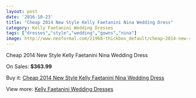 ```yaml
---
layout: post
date: '2016-10-23'
title: "Cheap 2014 New Style Kelly Faetanini Nina Wedding Dress"
category: Kelly Faetanini Wedding Dresses
tags: ["dresses","style","wedding","gowns","nina"]
image: http://www.neoformal.com/21968-thickbox_default/cheap-2014-new-style-kelly-faetanini-nina-wedding-dress.jpg
---
```

Cheap 2014 New Style Kelly Faetanini Nina Wedding Dress

On Sales: **$363.99**
<a href="https://www.neoformal.com/en/kelly-faetanini-wedding-dresses-2014/7192-cheap-2014-new-style-kelly-faetanini-nina-wedding-dress.html"><amp-img layout="responsive" width="600" height="600" src="//www.neoformal.com/21968-thickbox_default/cheap-2014-new-style-kelly-faetanini-nina-wedding-dress.jpg" alt="Cheap 2014 New Style Kelly Faetanini Nina Wedding Dress 0" /></a>
<a href="https://www.neoformal.com/en/kelly-faetanini-wedding-dresses-2014/7192-cheap-2014-new-style-kelly-faetanini-nina-wedding-dress.html"><amp-img layout="responsive" width="600" height="600" src="//www.neoformal.com/21969-thickbox_default/cheap-2014-new-style-kelly-faetanini-nina-wedding-dress.jpg" alt="Cheap 2014 New Style Kelly Faetanini Nina Wedding Dress 1" /></a>

Buy it: [Cheap 2014 New Style Kelly Faetanini Nina Wedding Dress](https://www.neoformal.com/en/kelly-faetanini-wedding-dresses-2014/7192-cheap-2014-new-style-kelly-faetanini-nina-wedding-dress.html "Cheap 2014 New Style Kelly Faetanini Nina Wedding Dress")

View more: [Kelly Faetanini Wedding Dresses](https://www.neoformal.com/en/113-kelly-faetanini-wedding-dresses-2014 "Kelly Faetanini Wedding Dresses")